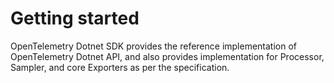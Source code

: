 # Getting started

OpenTelemetry Dotnet SDK provides the reference implementation of OpenTelemetry
Dotnet API, and also provides implementation for Processor, Sampler, and core
Exporters as per the specification.
